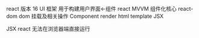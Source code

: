 react 版本 16   UI  框架 用于构建用户界面<-组件
react MVVM 组件化核心
react-dom    dom 挂载及相关操作
Component render  html template  JSX

JSX  react 无法在浏览器端直接运行
